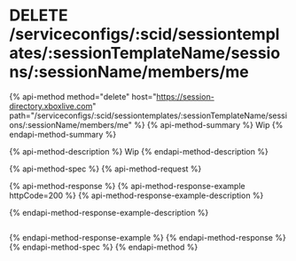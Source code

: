 # DELETE /serviceconfigs/:scid/sessiontemplates/:sessionTemplateName/sessions/:sessionName/members/me

{% api-method method="delete" host="https://session-directory.xboxlive.com" path="/serviceconfigs/:scid/sessiontemplates/:sessionTemplateName/sessions/:sessionName/members/me" %}
{% api-method-summary %}
Wip
{% endapi-method-summary %}

{% api-method-description %}
Wip
{% endapi-method-description %}

{% api-method-spec %}
{% api-method-request %}

{% api-method-response %}
{% api-method-response-example httpCode=200 %}
{% api-method-response-example-description %}

{% endapi-method-response-example-description %}
```

```
{% endapi-method-response-example %}
{% endapi-method-response %}
{% endapi-method-spec %}
{% endapi-method %}